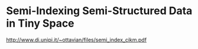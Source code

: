 # Semi-Indexing Semi-Structured Data in Tiny Space

http://www.di.unipi.it/~ottavian/files/semi_index_cikm.pdf
